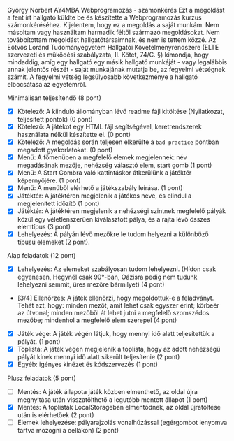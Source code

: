 György Norbert
AY4MBA
Webprogramozás - számonkérés
Ezt a megoldást a fent írt hallgató küldte be és készítette a Webprogramozás kurzus számonkéréséhez.
Kijelentem, hogy ez a megoldás a saját munkám. Nem másoltam vagy használtam harmadik féltől
származó megoldásokat. Nem továbbítottam megoldást hallgatótársaimnak, és nem is tettem közzé.
Az Eötvös Loránd Tudományegyetem Hallgatói Követelményrendszere
(ELTE szervezeti és működési szabályzata, II. Kötet, 74/C. §) kimondja, hogy mindaddig,
amíg egy hallgató egy másik hallgató munkáját - vagy legalábbis annak jelentős részét -
saját munkájának mutatja be, az fegyelmi vétségnek számít.
A fegyelmi vétség legsúlyosabb következménye a hallgató elbocsátása az egyetemről.

Minimálisan teljesítendő (8 pont)

  - [x] Kötelező: A kiinduló állományban lévő readme fájl kitöltése (Nyilatkozat, teljesített pontok) (0 pont)
  - [x] Kötelező: A játékot egy HTML fájl segítségével, keretrendszerek használata nélkül készítette el. (0 pont)
  - [x] Kötelező: A megoldás során teljesen elkerülte a `bad practice` pontban megadott gyakorlatokat. (0 pont)
  - [x] Menü: A főmenüben a megfelelő elemek megjelennek: név megadásának mezője, nehézség választó elem, start gomb (1 pont)
  - [x] Menü: A Start Gombra való kattintáskor átkerülünk a játéktér képernyőjére. (1 pont)
  - [x] Menü: A menüből elérhető a játékszabály leírása. (1 pont)
  - [x] Játéktér: A játéktéren megjelenik a játékos neve, és elindul a megjelenített időzítő (1 pont)
  - [x] Játéktér: A játéktéren megjelenik a nehézségi szintnek megfelelő pályák közül egy véletlenszerűen kiválasztott pálya, és a rajta lévő összes elemtípus (3 pont)
  - [x] Lehelyezés: A pályán lévő mezőkre le tudom helyezni a különböző típusú elemeket (2 pont).

Alap feladatok (12 pont)

  - [x] Lehelyezés: Az elemeket szabályosan tudom lehelyezni. (Hídon csak egyenesen, Hegynél csak 90°-ban, Oázisra pedig nem tudunk lehelyezni semmit, üres mezőre bármilyet) (4 pont)
  - [3/4] Ellenőrzés: A játék ellenőrzi, hogy megoldottuk-e a feladványt. Tehát azt, hogy: minden mezőt, amit lehet csak egyszer érint; körbeér az útvonal; minden mezőből át lehet jutni a megfelelő szomszédos mezőbe; mindenhol a megfelelő elem szerepel (4 pont)
  - [x] Játék vége: A játék végén látjuk, hogy mennyi idő alatt teljesítettük a pályát. (1 pont)
  - [x] Toplista: A játék végén megjelenik a toplista, hogy az adott nehézségű pályát kinek mennyi idő alatt sikerült teljesítenie (2 pont)
  - [x] Egyéb: igényes kinézet és kódszervezés (1 pont)

Plusz feladatok (5 pont)

  - [ ] Mentés: A játék állapota játék közben elmenthető, az oldal újra megnyitása után visszatölthető a legutóbb mentett állapot (1 pont)
  - [x] Mentés: A toplisták LocalStorageban elmentődnek, az oldal újratöltése után is elérhetőek (2 pont)
  - [ ] Elemek lehelyezése: pályarajzolás vonalhúzással (egérgombot lenyomva tartva mozogni a cellákon) (2 pont)
